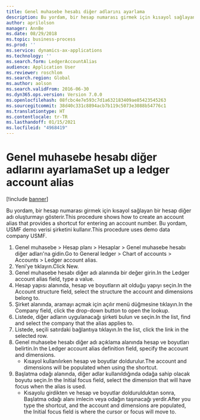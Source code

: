 ```yaml
---
title: Genel muhasebe hesabı diğer adlarını ayarlama
description: Bu yordam, bir hesap numarası girmek için kısayol sağlayan bir hesap diğer adı oluşturmayı gösterir.
author: aprilolson
manager: AnnBe
ms.date: 08/29/2018
ms.topic: business-process
ms.prod: ''
ms.service: dynamics-ax-applications
ms.technology: ''
ms.search.form: LedgerAccountAlias
audience: Application User
ms.reviewer: roschlom
ms.search.region: Global
ms.author: aolson
ms.search.validFrom: 2016-06-30
ms.dyn365.ops.version: Version 7.0.0
ms.openlocfilehash: 08fcbc4e7e593c7d1a632183409ae85423545263
ms.sourcegitcommit: 38d40c331c8894acb7b119c5073e3088b54776c1
ms.translationtype: HT
ms.contentlocale: tr-TR
ms.lasthandoff: 01/15/2021
ms.locfileid: "4968419"
---
```

# <a name="set-up-a-ledger-account-alias"></a><span data-ttu-id="83ea7-103">Genel muhasebe hesabı diğer adlarını ayarlama</span><span class="sxs-lookup"><span data-stu-id="83ea7-103">Set up a ledger account alias</span></span>

[!include [banner](../../includes/banner.md)]

<span data-ttu-id="83ea7-104">Bu yordam, bir hesap numarası girmek için kısayol sağlayan bir hesap diğer adı oluşturmayı gösterir.</span><span class="sxs-lookup"><span data-stu-id="83ea7-104">This procedure shows how to create an account alias that provides a shortcut for entering an account number.</span></span> <span data-ttu-id="83ea7-105">Bu yordam, USMF demo verisi şirketini kullanır.</span><span class="sxs-lookup"><span data-stu-id="83ea7-105">This procedure uses demo data company USMF.</span></span>

1. <span data-ttu-id="83ea7-106">Genel muhasebe > Hesap planı > Hesaplar > Genel muhasebe hesabı diğer adları'na gidin.</span><span class="sxs-lookup"><span data-stu-id="83ea7-106">Go to General ledger > Chart of accounts > Accounts > Ledger account alias.</span></span>
2. <span data-ttu-id="83ea7-107">Yeni'ye tıklayın.</span><span class="sxs-lookup"><span data-stu-id="83ea7-107">Click New.</span></span>
3. <span data-ttu-id="83ea7-108">Genel muhasebe hesabı diğer adı alanında bir değer girin.</span><span class="sxs-lookup"><span data-stu-id="83ea7-108">In the Ledger account alias field, type a value.</span></span>
4. <span data-ttu-id="83ea7-109">Hesap yapısı alanında, hesap ve boyutların ait olduğu yapıyı seçin.</span><span class="sxs-lookup"><span data-stu-id="83ea7-109">In the Account structure field, select the structure the account and dimensions belong to.</span></span>
5. <span data-ttu-id="83ea7-110">Şirket alanında, aramayı açmak için açılır menü düğmesine tıklayın.</span><span class="sxs-lookup"><span data-stu-id="83ea7-110">In the Company field, click the drop-down button to open the lookup.</span></span>
6. <span data-ttu-id="83ea7-111">Listede, diğer adların uygulanacağı şirketi bulun ve seçin.</span><span class="sxs-lookup"><span data-stu-id="83ea7-111">In the list, find and select the company that the alias applies to.</span></span>
7. <span data-ttu-id="83ea7-112">Listede, seçili satırdaki bağlantıya tıklayın.</span><span class="sxs-lookup"><span data-stu-id="83ea7-112">In the list, click the link in the selected row.</span></span>
8. <span data-ttu-id="83ea7-113">Genel muhasebe hesabı diğer adı açıklama alanında hesap ve boyutları belirtin.</span><span class="sxs-lookup"><span data-stu-id="83ea7-113">In the Ledger account alias definition field, specify the account and dimensions.</span></span>
    * <span data-ttu-id="83ea7-114">Kısayol kullanılırken hesap ve boyutlar doldurulur.</span><span class="sxs-lookup"><span data-stu-id="83ea7-114">The account and dimensions will be populated when using the shortcut.</span></span>  
9. <span data-ttu-id="83ea7-115">Başlatma odağı alanında, diğer adlar kullanıldığında odağa sahip olacak boyutu seçin.</span><span class="sxs-lookup"><span data-stu-id="83ea7-115">In the Initial focus field, select the dimension that will have focus when the alias is used.</span></span>
    * <span data-ttu-id="83ea7-116">Kısayolu girdikten ve hesap ve boyutlar doldurulduktan sonra, Başlatma odağı alanı imlecin veya odağın taşınacağı yerdir.</span><span class="sxs-lookup"><span data-stu-id="83ea7-116">After you type the shortcut, and the account and dimensions are populated, the Initial focus field is where the cursor or focus will move to.</span></span>  

